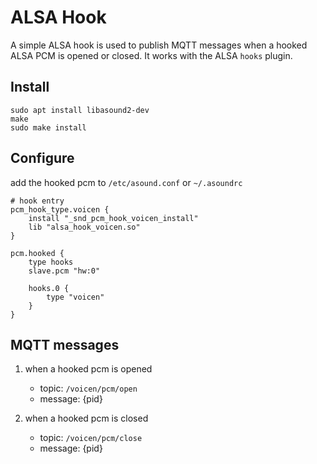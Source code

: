 ALSA Hook
=========

A simple ALSA hook is used to publish MQTT messages when a hooked ALSA PCM is opened or closed.
It works with the ALSA `hooks` plugin.

## Install
```
sudo apt install libasound2-dev
make
sudo make install
```

## Configure
add the hooked pcm to `/etc/asound.conf` or `~/.asoundrc`

```
# hook entry
pcm_hook_type.voicen {
    install "_snd_pcm_hook_voicen_install"
    lib "alsa_hook_voicen.so"
}

pcm.hooked {
    type hooks
    slave.pcm "hw:0"

    hooks.0 {
        type "voicen"
    }
}
```

## MQTT messages
1.  when a hooked pcm is opened

    + topic: `/voicen/pcm/open` 
    + message: {pid}

2.  when a hooked pcm is closed

    + topic: `/voicen/pcm/close` 
    + message: {pid}

